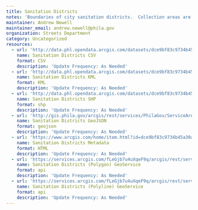 ```yaml
---
title: Sanitation Districts
notes: 'Boundaries of city sanitation districts.  Collection areas are subdivisions of districts.  Districts are aggregated up to Sanitation Areas. '
maintainer: Andrew Newell
maintainer_email: andrew.newell@phila.gov
organization: Streets Department
category: Uncategorized
resources:
  - url: 'http://data.phl.opendata.arcgis.com/datasets/dce9bf83c9734b45a30a71a636e01e0d_0.csv'
    name: Sanitation Districts CSV
    format: CSV
    description: 'Update Frequency: As Needed'
  - url: 'http://data.phl.opendata.arcgis.com/datasets/dce9bf83c9734b45a30a71a636e01e0d_0.kml'
    name: Sanitation Districts KML
    format: KML
    description: 'Update Frequency: As Needed'
  - url: 'http://data.phl.opendata.arcgis.com/datasets/dce9bf83c9734b45a30a71a636e01e0d_0.zip'
    name: Sanitation Districts SHP
    format: shp
    description: 'Update Frequency: As Needed'
  - url: 'http://gis.phila.gov/arcgis/rest/services/PhilaGov/ServiceAreas/MapServer'
    name: Sanitation Districts GeoJSON
    format: geojson
    description: 'Update Frequency: As Needed'
  - url: 'https://www.arcgis.com/home/item.html?id=dce9bf83c9734b45a30a71a636e01e0d'
    name: Sanitation Districts Metadata
    format: HTML
    description: 'Update Frequency: As Needed'
  - url: 'https://services.arcgis.com/fLeGjb7u4uXqeF9q/arcgis/rest/services/Sanitation_Districts/FeatureServer/0/query?outFields=*&where=1%3D1'
    name: Sanitation Districts (Polygon) GeoService
    format: api
    description: 'Update Frequency: As Needed'
  - url: 'https://services.arcgis.com/fLeGjb7u4uXqeF9q/arcgis/rest/services/Sanitation_Districts_arc/FeatureServer/0/query?outFields=*&where=1%3D1'
    name: Sanitation Districts (Polyline) GeoService
    format: api
    description: 'Update Frequency: As Needed'
---
```

